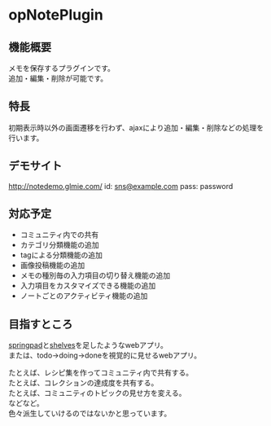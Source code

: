 opNotePlugin
=============

## 機能概要
メモを保存するプラグインです。  
追加・編集・削除が可能です。  

## 特長
初期表示時以外の画面遷移を行わず、ajaxにより追加・編集・削除などの処理を行います。  

## デモサイト
http://notedemo.glmie.com/
id: sns@example.com
pass: password

## 対応予定
* コミュニティ内での共有
* カテゴリ分類機能の追加
* tagによる分類機能の追加
* 画像投稿機能の追加
* メモの種別毎の入力項目の切り替え機能の追加
* 入力項目をカスタマイズできる機能の追加
* ノートごとのアクティビティ機能の追加

## 目指すところ
[springpad](http://springpad.com/about)と[shelves](https://play.google.com/store/apps/details?id=com.miadzin.shelves&hl=ja)を足したようなwebアプリ。  
または、todo→doing→doneを視覚的に見せるwebアプリ。  
  
たとえば、レシピ集を作ってコミュニティ内で共有する。  
たとえば、コレクションの達成度を共有する。  
たとえば、コミュニティのトピックの見せ方を変える。  
などなど。  
色々派生していけるのではないかと思っています。
